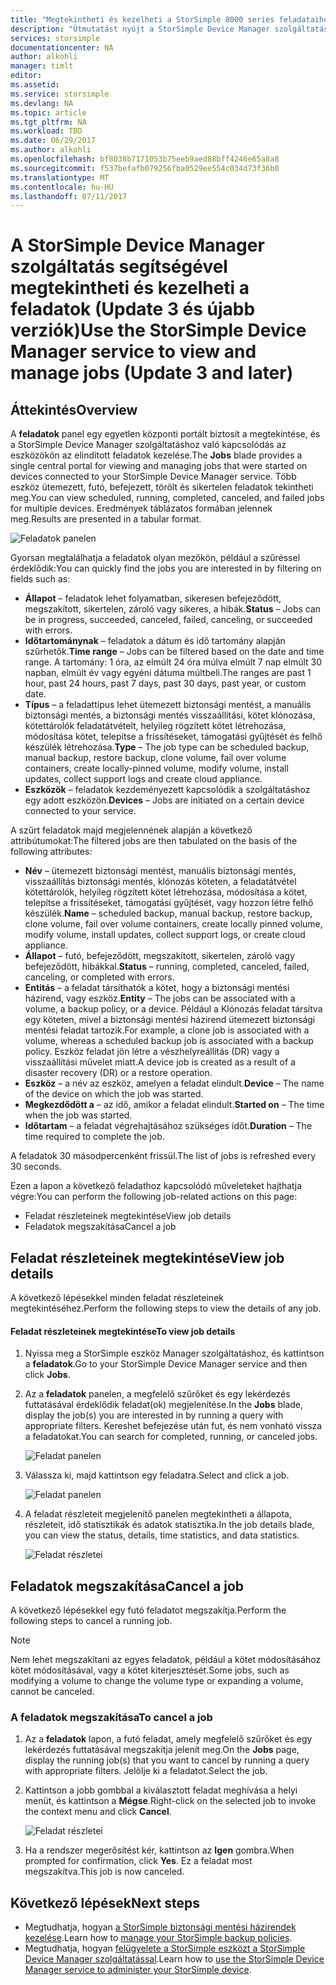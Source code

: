 ```yaml
---
title: "Megtekintheti és kezelheti a StorSimple 8000 series feladataihoz |} Microsoft Docs"
description: "Útmutatást nyújt a StorSimple Device Manager szolgáltatás feladatok panelen és nyomon követheti az újabb, aktuális és ütemezett biztonsági mentési feladatok."
services: storsimple
documentationcenter: NA
author: alkohli
manager: timlt
editor: 
ms.assetid: 
ms.service: storsimple
ms.devlang: NA
ms.topic: article
ms.tgt_pltfrm: NA
ms.workload: TBD
ms.date: 06/29/2017
ms.author: alkohli
ms.openlocfilehash: bf8038b7171053b75eeb9aed88bff4246e65a8a8
ms.sourcegitcommit: f537befafb079256fba0529ee554c034d73f36b0
ms.translationtype: MT
ms.contentlocale: hu-HU
ms.lasthandoff: 07/11/2017
---
```

# <a name="use-the-storsimple-device-manager-service-to-view-and-manage-jobs-update-3-and-later"></a><span data-ttu-id="afdbe-103">A StorSimple Device Manager szolgáltatás segítségével megtekintheti és kezelheti a feladatok (Update 3 és újabb verziók)</span><span class="sxs-lookup"><span data-stu-id="afdbe-103">Use the StorSimple Device Manager service to view and manage jobs (Update 3 and later)</span></span>

## <a name="overview"></a><span data-ttu-id="afdbe-104">Áttekintés</span><span class="sxs-lookup"><span data-stu-id="afdbe-104">Overview</span></span>
<span data-ttu-id="afdbe-105">A **feladatok** panel egy egyetlen központi portált biztosít a megtekintése, és a StorSimple Device Manager szolgáltatáshoz való kapcsolódás az eszközökön az elindított feladatok kezelése.</span><span class="sxs-lookup"><span data-stu-id="afdbe-105">The **Jobs** blade provides a single central portal for viewing and managing jobs that were started on devices connected to your StorSimple Device Manager service.</span></span> <span data-ttu-id="afdbe-106">Több eszköz ütemezett, futó, befejezett, törölt és sikertelen feladatok tekintheti meg.</span><span class="sxs-lookup"><span data-stu-id="afdbe-106">You can view scheduled, running, completed, canceled, and failed jobs for multiple devices.</span></span> <span data-ttu-id="afdbe-107">Eredmények táblázatos formában jelennek meg.</span><span class="sxs-lookup"><span data-stu-id="afdbe-107">Results are presented in a tabular format.</span></span>

![Feladatok panelen](./media/storsimple-8000-manage-jobs-u2/jobs1.png)

<span data-ttu-id="afdbe-109">Gyorsan megtalálhatja a feladatok olyan mezőkön, például a szűréssel érdeklődik:</span><span class="sxs-lookup"><span data-stu-id="afdbe-109">You can quickly find the jobs you are interested in by filtering on fields such as:</span></span>

* <span data-ttu-id="afdbe-110">**Állapot** – feladatok lehet folyamatban, sikeresen befejeződött, megszakított, sikertelen, zároló vagy sikeres, a hibák.</span><span class="sxs-lookup"><span data-stu-id="afdbe-110">**Status** – Jobs can be in progress, succeeded, canceled, failed, canceling, or succeeded with errors.</span></span>
* <span data-ttu-id="afdbe-111">**Időtartománynak** – feladatok a dátum és idő tartomány alapján szűrhetők.</span><span class="sxs-lookup"><span data-stu-id="afdbe-111">**Time range** – Jobs can be filtered based on the date and time range.</span></span> <span data-ttu-id="afdbe-112">A tartomány: 1 óra, az elmúlt 24 óra múlva elmúlt 7 nap elmúlt 30 napban, elmúlt év vagy egyéni dátuma múltbeli.</span><span class="sxs-lookup"><span data-stu-id="afdbe-112">The ranges are past 1 hour, past 24 hours, past 7 days, past 30 days, past year, or custom date.</span></span>
* <span data-ttu-id="afdbe-113">**Típus** – a feladattípus lehet ütemezett biztonsági mentést, a manuális biztonsági mentés, a biztonsági mentés visszaállítási, kötet klónozása, kötettárolók feladatátvételt, helyileg rögzített kötet létrehozása, módosítása kötet, telepítse a frissítéseket, támogatási gyűjtését és felhő készülék létrehozása.</span><span class="sxs-lookup"><span data-stu-id="afdbe-113">**Type** – The job type can be scheduled backup, manual backup, restore backup, clone volume, fail over volume containers, create locally-pinned volume, modify volume, install updates, collect support logs and create cloud appliance.</span></span>
* <span data-ttu-id="afdbe-114">**Eszközök** – feladatok kezdeményezett kapcsolódik a szolgáltatáshoz egy adott eszközön.</span><span class="sxs-lookup"><span data-stu-id="afdbe-114">**Devices** – Jobs are initiated on a certain device connected to your service.</span></span>
  
<span data-ttu-id="afdbe-115">A szűrt feladatok majd megjelennének alapján a következő attribútumokat:</span><span class="sxs-lookup"><span data-stu-id="afdbe-115">The filtered jobs are then tabulated on the basis of the following attributes:</span></span>
  
* <span data-ttu-id="afdbe-116">**Név** – ütemezett biztonsági mentést, manuális biztonsági mentés, visszaállítás biztonsági mentés, klónozás köteten, a feladatátvétel kötettárolók, helyileg rögzített kötet létrehozása, módosítása a kötet, telepítse a frissítéseket, támogatási gyűjtését, vagy hozzon létre felhő készülék.</span><span class="sxs-lookup"><span data-stu-id="afdbe-116">**Name** – scheduled backup, manual backup, restore backup, clone volume, fail over volume containers, create locally pinned volume, modify volume, install updates, collect support logs, or create cloud appliance.</span></span>
* <span data-ttu-id="afdbe-117">**Állapot** – futó, befejeződött, megszakított, sikertelen, zároló vagy befejeződött, hibákkal.</span><span class="sxs-lookup"><span data-stu-id="afdbe-117">**Status** – running, completed, canceled, failed, canceling, or completed with errors.</span></span>
* <span data-ttu-id="afdbe-118">**Entitás** – a feladat társíthatók a kötet, hogy a biztonsági mentési házirend, vagy eszköz.</span><span class="sxs-lookup"><span data-stu-id="afdbe-118">**Entity** – The jobs can be associated with a volume, a backup policy, or a device.</span></span> <span data-ttu-id="afdbe-119">Például a Klónozás feladat társítva egy köteten, mivel a biztonsági mentési házirend ütemezett biztonsági mentési feladat tartozik.</span><span class="sxs-lookup"><span data-stu-id="afdbe-119">For example, a clone job is associated with a volume, whereas a scheduled backup job is associated with a backup policy.</span></span> <span data-ttu-id="afdbe-120">Eszköz feladat jön létre a vészhelyreállítás (DR) vagy a visszaállítási művelet miatt.</span><span class="sxs-lookup"><span data-stu-id="afdbe-120">A device job is created as a result of a disaster recovery (DR) or a restore operation.</span></span>
* <span data-ttu-id="afdbe-121">**Eszköz** – a név az eszköz, amelyen a feladat elindult.</span><span class="sxs-lookup"><span data-stu-id="afdbe-121">**Device** – The name of the device on which the job was started.</span></span>
* <span data-ttu-id="afdbe-122">**Megkezdődött a** – az idő, amikor a feladat elindult.</span><span class="sxs-lookup"><span data-stu-id="afdbe-122">**Started on** – The time when the job was started.</span></span>
* <span data-ttu-id="afdbe-123">**Időtartam** – a feladat végrehajtásához szükséges időt.</span><span class="sxs-lookup"><span data-stu-id="afdbe-123">**Duration** – The time required to complete the job.</span></span>

<span data-ttu-id="afdbe-124">A feladatok 30 másodpercenként frissül.</span><span class="sxs-lookup"><span data-stu-id="afdbe-124">The list of jobs is refreshed every 30 seconds.</span></span>

<span data-ttu-id="afdbe-125">Ezen a lapon a következő feladathoz kapcsolódó műveleteket hajthatja végre:</span><span class="sxs-lookup"><span data-stu-id="afdbe-125">You can perform the following job-related actions on this page:</span></span>

* <span data-ttu-id="afdbe-126">Feladat részleteinek megtekintése</span><span class="sxs-lookup"><span data-stu-id="afdbe-126">View job details</span></span>
* <span data-ttu-id="afdbe-127">Feladatok megszakítása</span><span class="sxs-lookup"><span data-stu-id="afdbe-127">Cancel a job</span></span>

## <a name="view-job-details"></a><span data-ttu-id="afdbe-128">Feladat részleteinek megtekintése</span><span class="sxs-lookup"><span data-stu-id="afdbe-128">View job details</span></span>
<span data-ttu-id="afdbe-129">A következő lépésekkel minden feladat részleteinek megtekintéséhez.</span><span class="sxs-lookup"><span data-stu-id="afdbe-129">Perform the following steps to view the details of any job.</span></span>

#### <a name="to-view-job-details"></a><span data-ttu-id="afdbe-130">Feladat részleteinek megtekintése</span><span class="sxs-lookup"><span data-stu-id="afdbe-130">To view job details</span></span>
1. <span data-ttu-id="afdbe-131">Nyissa meg a StorSimple eszköz Manager szolgáltatáshoz, és kattintson a **feladatok**.</span><span class="sxs-lookup"><span data-stu-id="afdbe-131">Go to your StorSimple Device Manager service and then click **Jobs**.</span></span>

2. <span data-ttu-id="afdbe-132">Az a **feladatok** panelen, a megfelelő szűrőket és egy lekérdezés futtatásával érdeklődik feladat(ok) megjelenítése.</span><span class="sxs-lookup"><span data-stu-id="afdbe-132">In the **Jobs** blade, display the job(s) you are interested in by running a query with appropriate filters.</span></span> <span data-ttu-id="afdbe-133">Kereshet befejezése után fut, és nem vonható vissza a feladatokat.</span><span class="sxs-lookup"><span data-stu-id="afdbe-133">You can search for completed, running, or canceled jobs.</span></span>

    ![Feladat panelen](./media/storsimple-8000-manage-jobs-u2/jobs1.png)

2. <span data-ttu-id="afdbe-135">Válassza ki, majd kattintson egy feladatra.</span><span class="sxs-lookup"><span data-stu-id="afdbe-135">Select and click a job.</span></span>

    ![Feladat panelen](./media/storsimple-8000-manage-jobs-u2/jobs3.png)

3. <span data-ttu-id="afdbe-137">A feladat részleteit megjelenítő panelen megtekintheti a állapota, részleteit, idő statisztikák és adatok statisztika.</span><span class="sxs-lookup"><span data-stu-id="afdbe-137">In the job details blade, you can view the status, details, time statistics, and data statistics.</span></span>
   
    ![Feladat részletei](./media/storsimple-8000-manage-jobs-u2/jobs4.png)

## <a name="cancel-a-job"></a><span data-ttu-id="afdbe-139">Feladatok megszakítása</span><span class="sxs-lookup"><span data-stu-id="afdbe-139">Cancel a job</span></span>
<span data-ttu-id="afdbe-140">A következő lépésekkel egy futó feladatot megszakítja.</span><span class="sxs-lookup"><span data-stu-id="afdbe-140">Perform the following steps to cancel a running job.</span></span>

> [!NOTE]
> <span data-ttu-id="afdbe-141">Nem lehet megszakítani az egyes feladatok, például a kötet módosításához kötet módosításával, vagy a kötet kiterjesztését.</span><span class="sxs-lookup"><span data-stu-id="afdbe-141">Some jobs, such as modifying a volume to change the volume type or expanding a volume, cannot be canceled.</span></span>


### <a name="to-cancel-a-job"></a><span data-ttu-id="afdbe-142">A feladatok megszakítása</span><span class="sxs-lookup"><span data-stu-id="afdbe-142">To cancel a job</span></span>
1. <span data-ttu-id="afdbe-143">Az a **feladatok** lapon, a futó feladat, amely megfelelő szűrőket és egy lekérdezés futtatásával megszakítja jelenít meg.</span><span class="sxs-lookup"><span data-stu-id="afdbe-143">On the **Jobs** page, display the running job(s) that you want to cancel by running a query with appropriate filters.</span></span> <span data-ttu-id="afdbe-144">Jelölje ki a feladatot.</span><span class="sxs-lookup"><span data-stu-id="afdbe-144">Select the job.</span></span>

2. <span data-ttu-id="afdbe-145">Kattintson a jobb gombbal a kiválasztott feladat meghívása a helyi menüt, és kattintson a **Mégse**.</span><span class="sxs-lookup"><span data-stu-id="afdbe-145">Right-click on the selected job to invoke the context menu and click **Cancel**.</span></span>

    ![Feladat részletei](./media/storsimple-8000-manage-jobs-u2/jobs2.png)

3. <span data-ttu-id="afdbe-147">Ha a rendszer megerősítést kér, kattintson az **Igen** gombra.</span><span class="sxs-lookup"><span data-stu-id="afdbe-147">When prompted for confirmation, click **Yes**.</span></span> <span data-ttu-id="afdbe-148">Ez a feladat most megszakítva.</span><span class="sxs-lookup"><span data-stu-id="afdbe-148">This job is now canceled.</span></span>

## <a name="next-steps"></a><span data-ttu-id="afdbe-149">Következő lépések</span><span class="sxs-lookup"><span data-stu-id="afdbe-149">Next steps</span></span>
* <span data-ttu-id="afdbe-150">Megtudhatja, hogyan [a StorSimple biztonsági mentési házirendek kezelése](storsimple-8000-manage-backup-policies-u2.md).</span><span class="sxs-lookup"><span data-stu-id="afdbe-150">Learn how to [manage your StorSimple backup policies](storsimple-8000-manage-backup-policies-u2.md).</span></span>
* <span data-ttu-id="afdbe-151">Megtudhatja, hogyan [felügyelete a StorSimple eszközt a StorSimple Device Manager szolgáltatással](storsimple-8000-manager-service-administration.md).</span><span class="sxs-lookup"><span data-stu-id="afdbe-151">Learn how to [use the StorSimple Device Manager service to administer your StorSimple device](storsimple-8000-manager-service-administration.md).</span></span>

